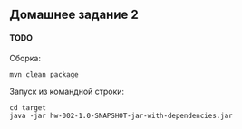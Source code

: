 ## Домашнее задание 2
#### TODO

Сборка:
````
mvn clean package
````

Запуск из командной строки:
````
cd target
java -jar hw-002-1.0-SNAPSHOT-jar-with-dependencies.jar
````
